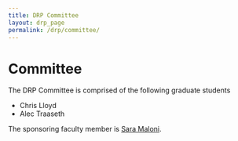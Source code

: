 ```yaml
---
title: DRP Committee 
layout: drp_page
permalink: /drp/committee/
---
```


<h1 class="mb-3">Committee</h1>

The DRP Committee is comprised of the following graduate students

- Chris Lloyd
- Alec Traaseth

The sponsoring faculty member is [Sara Maloni](http://www.people.virginia.edu/~sm4cw/Welcome.html).
